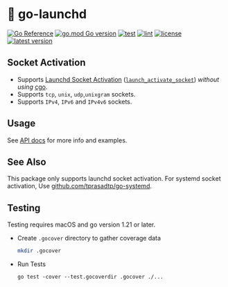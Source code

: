 # 🚀 go-launchd

[![Go Reference](https://img.shields.io/badge/go-reference-00758D?logo=go&logoColor=white&labelColor=3a3a3az&labelColor=3a3a3a)](https://pkg.go.dev/github.com/tprasadtp/go-launchd)
[![go.mod Go version](https://img.shields.io/github/go-mod/go-version/tprasadtp/go-launchd?label=toolchain&logo=go&logoColor=white&color=CE3262&labelColor=3a3a3a)](https://github.com/tprasadtp/go-launchd/blob/master/go.mod)
[![test](https://github.com/tprasadtp/go-launchd/actions/workflows/test.yml/badge.svg)](https://github.com/tprasadtp/go-launchd/actions/workflows/test.yml)
[![lint](https://github.com/tprasadtp/go-launchd/actions/workflows/lint.yml/badge.svg)](https://github.com/tprasadtp/go-launchd/actions/workflows/lint.yml)
[![license](https://img.shields.io/github/license/tprasadtp/go-launchd?labelColor=3a3a3a)](https://github.com/tprasadtp/go-launchd/blob/master/LICENSE)
[![latest version](https://img.shields.io/badge/dynamic/json?url=https%3A%2F%2Fproxy.golang.org%2Fgithub.com%2Ftprasadtp%2Fgo-launchd%2F%40latest&query=Version&logo=go&logoColor=white&label=release&labelColor=3a3a3a&color=00758D)](https://github.com/tprasadtp/go-launchd/releases)

## Socket Activation

- Supports [Launchd Socket Activation][socket-activation]
([`launch_activate_socket`][socket-activation]) _without using_ [cgo].
- Supports `tcp`, `unix`, `udp`,`unixgram` sockets.
- Supports `IPv4`, `IPv6` and `IPv4v6` sockets.


## Usage

See [API docs](https://pkg.go.dev/github.com/tprasadtp/go-launchd) for more info and examples.

## See Also

This package only supports launchd socket activation. For systemd socket activation,
Use [github.com/tprasadtp/go-systemd](https://github.com/tprasadtp/go-systemd).

## Testing

Testing requires macOS and go version 1.21 or later.

- Create `.gocover` directory to gather coverage data

    ```bash
    mkdir .gocover
    ```

- Run Tests

    ```console
    go test -cover --test.gocoverdir .gocover ./...
    ```

[syscall]: https://pkg.go.dev/syscall
[unsafe]: https://pkg.go.dev/unsafe
[cgo]: https://pkg.go.dev/cmd/cgo
[socket-activation]: https://developer.apple.com/documentation/xpc/1505523-launch_activate_socket
